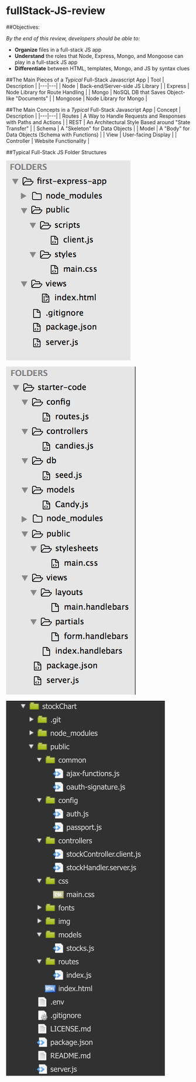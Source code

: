 # fullStack-JS-review

##Objectives:

*By the end of this review, developers should be able to:*
- **Organize** files in a full-stack JS app
- **Understand** the roles that Node, Express, Mongo, and Mongoose can play in a full-stack JS app
- **Differentiate** between HTML, templates, Mongo, and JS by syntax clues

##The Main Pieces of a *Typical* Full-Stack Javascript App
| Tool  | Description  |
|---|---|
| Node  | Back-end/Server-side JS Library  |
| Express  | Node Library for Route Handling  |
| Mongo  | NoSQL DB that Saves Object-like "Documents"  |
| Mongoose  | Node Library for Mongo  |


##The Main Concepts in a *Typical* Full-Stack Javascript App
| Concept  | Description  |
|---|---|
| Routes  | A Way to Handle Requests and Responses with Paths and Actions  |
| REST  | An Architectural Style Based around "State Transfer" |
| Schema  | A "Skeleton" for Data Objects  |
| Model  | A "Body" for Data Objects (Schema with Functions)  |
| View  | User-facing Display  |
| Controller  | Website Functionality  |

##Typical Full-Stack JS Folder Structures

![](images/firstExpress.png)

![](images/candiesLab.png)

![](images/stockChart.png)
